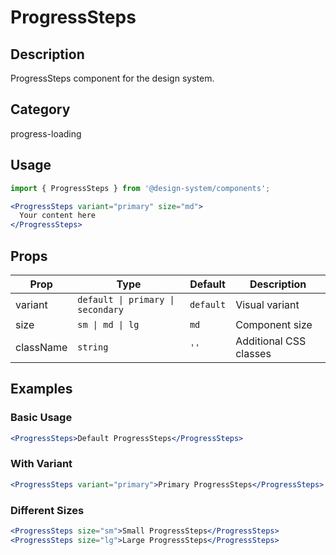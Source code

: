 # ProgressSteps

## Description
ProgressSteps component for the design system.

## Category
progress-loading

## Usage

```jsx
import { ProgressSteps } from '@design-system/components';

<ProgressSteps variant="primary" size="md">
  Your content here
</ProgressSteps>
```

## Props

| Prop | Type | Default | Description |
|------|------|---------|-------------|
| variant | `default \| primary \| secondary` | `default` | Visual variant |
| size | `sm \| md \| lg` | `md` | Component size |
| className | `string` | `''` | Additional CSS classes |

## Examples

### Basic Usage
```jsx
<ProgressSteps>Default ProgressSteps</ProgressSteps>
```

### With Variant
```jsx
<ProgressSteps variant="primary">Primary ProgressSteps</ProgressSteps>
```

### Different Sizes
```jsx
<ProgressSteps size="sm">Small ProgressSteps</ProgressSteps>
<ProgressSteps size="lg">Large ProgressSteps</ProgressSteps>
```
